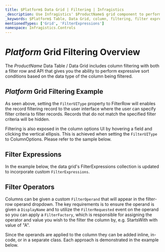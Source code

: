 ```yaml
---
title: $Platform$ Data Grid | Filtering | Infragistics
_description: Use Infragistics' $ProductName$ grid component to perform expressive sort conditions and return data easily. View $ProductName$ table's demo for more information!
_keywords: $Platform$ Table, Data Grid, column, filtering, filter expressions, filter operands, $ProductName$, Infragistics
mentionedTypes: ['Grid', 'FilterExpressions']
namespace: Infragistics.Controls
---
```


# $Platform$ Grid Filtering Overview

The $ProductName$ Data Table / Data Grid includes column filtering with both a filter row and API that gives you the ability to perform expressive sort conditions based on the data type of the column being filtered.

## $Platform$ Grid Filtering Example


<code-view style="height: 600px"
           data-demos-base-url="{environment:dvDemosBaseUrl}"
           iframe-src="{environment:dvDemosBaseUrl}/grids/data-grid-column-filtering"
           alt="$Platform$ Grid Filtering Example"
           github-src="grids/data-grid/column-filtering">
</code-view>

<div class="divider--half"></div>

As seen above, setting the `FilterUIType` property to FilterRow will enables the record filtering record to the user interface where the user can specify filter criteria to filter records. Records that do not match the specified filter criteria will be hidden.

Filtering is also exposed in the column options UI by hovering a field and clicking the vertical ellipsis. This is achieved when setting the `FilterUIType` to ColumnOptions. Please refer to the sample below.

## Filter Expressions

In the example below, the data grid's FilterExpressions collection is updated to incorporate custom `FilterExpressions`.

<code-view style="height: 600px"
           data-demos-base-url="{environment:dvDemosBaseUrl}"
           iframe-src="{environment:dvDemosBaseUrl}/grids/data-grid-column-filter-expressions"
           alt="$Platform$ Grid Filter Expressions Example"
           github-src="grids/data-grid/column-filter-expressions">
</code-view>

<div class="divider--half"></div>


## Filter Operators

Columns can be given a custom `FilterOperand` that will appear in the filter-row operand dropdown. The key requirements is to ensure the operand is given a `DisplayName` and to utilize the `FilterRequested` event on the operand so you can apply a `FilterFactory`, which is responsible for assigning the operator and value you wish to the filter the column by, e.g. StartsWith with value of "A".

<!-- Blazor -->
Since the operands are applied to the column they can be added inline, in-code, or in a separate class. Each approach is demonstrated in the example below.
<!-- end:Blazor -->

<code-view style="height: 600px"
           data-demos-base-url="{environment:dvDemosBaseUrl}"
           iframe-src="{environment:dvDemosBaseUrl}/grids/data-grid-column-filter-operands"
           alt="$Platform$ Grid Filtering Example"
           github-src="grids/data-grid/column-filter-operands">
</code-view>

<div class="divider--half"></div>